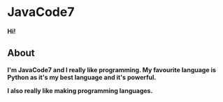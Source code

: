 # JavaCode7
<b>Hi!<b>
 
## About

I'm JavaCode7 and I really like programming. My favourite language is Python as it's my best language and it's powerful.

I also really like making programming languages.
